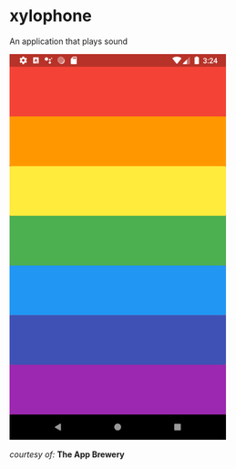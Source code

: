 # xylophone

An application that plays sound

<img src="xylophone_app-image.png" width="380">

_courtesy of:_ **The App Brewery**

